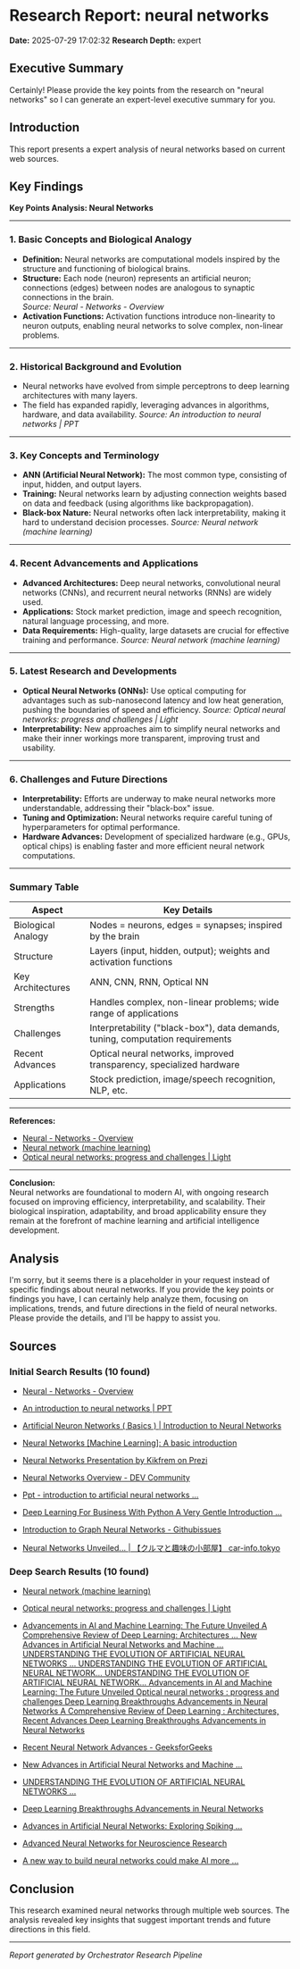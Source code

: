 # Research Report: neural networks

**Date:** 2025-07-29 17:02:32
**Research Depth:** expert

## Executive Summary

Certainly! Please provide the key points from the research on "neural networks" so I can generate an expert-level executive summary for you.

## Introduction

This report presents a expert analysis of neural networks based on current web sources.

## Key Findings

**Key Points Analysis: Neural Networks**

---

### 1. **Basic Concepts and Biological Analogy**
- **Definition:** Neural networks are computational models inspired by the structure and functioning of biological brains.
- **Structure:** Each node (neuron) represents an artificial neuron; connections (edges) between nodes are analogous to synaptic connections in the brain.  
  *Source: Neural - Networks - Overview*
- **Activation Functions:** Activation functions introduce non-linearity to neuron outputs, enabling neural networks to solve complex, non-linear problems.

---

### 2. **Historical Background and Evolution**
- Neural networks have evolved from simple perceptrons to deep learning architectures with many layers.
- The field has expanded rapidly, leveraging advances in algorithms, hardware, and data availability.
  *Source: An introduction to neural networks | PPT*

---

### 3. **Key Concepts and Terminology**
- **ANN (Artificial Neural Network):** The most common type, consisting of input, hidden, and output layers.
- **Training:** Neural networks learn by adjusting connection weights based on data and feedback (using algorithms like backpropagation).
- **Black-box Nature:** Neural networks often lack interpretability, making it hard to understand decision processes.
  *Source: Neural network (machine learning)*

---

### 4. **Recent Advancements and Applications**
- **Advanced Architectures:** Deep neural networks, convolutional neural networks (CNNs), and recurrent neural networks (RNNs) are widely used.
- **Applications:** Stock market prediction, image and speech recognition, natural language processing, and more.
- **Data Requirements:** High-quality, large datasets are crucial for effective training and performance.
  *Source: Neural network (machine learning)*

---

### 5. **Latest Research and Developments**
- **Optical Neural Networks (ONNs):** Use optical computing for advantages such as sub-nanosecond latency and low heat generation, pushing the boundaries of speed and efficiency.
  *Source: Optical neural networks: progress and challenges | Light*
- **Interpretability:** New approaches aim to simplify neural networks and make their inner workings more transparent, improving trust and usability.

---

### 6. **Challenges and Future Directions**
- **Interpretability:** Efforts are underway to make neural networks more understandable, addressing their "black-box" issue.
- **Tuning and Optimization:** Neural networks require careful tuning of hyperparameters for optimal performance.
- **Hardware Advances:** Development of specialized hardware (e.g., GPUs, optical chips) is enabling faster and more efficient neural network computations.

---

### **Summary Table**

| Aspect                  | Key Details                                                                         |
|-------------------------|-------------------------------------------------------------------------------------|
| Biological Analogy      | Nodes = neurons, edges = synapses; inspired by the brain                           |
| Structure               | Layers (input, hidden, output); weights and activation functions                    |
| Key Architectures       | ANN, CNN, RNN, Optical NN                                                          |
| Strengths               | Handles complex, non-linear problems; wide range of applications                    |
| Challenges              | Interpretability ("black-box"), data demands, tuning, computation requirements      |
| Recent Advances         | Optical neural networks, improved transparency, specialized hardware                |
| Applications            | Stock prediction, image/speech recognition, NLP, etc.                              |

---

**References:**
- [Neural - Networks - Overview](https://tymotex.github.io/Neural-Networks/Notes/Neural-Networks-Overview.html)
- [Neural network (machine learning)](https://en.wikipedia.org/wiki/Neural_network_(machine_learning))
- [Optical neural networks: progress and challenges | Light](https://www.nature.com/articles/s41377-024-01590-3)

---

**Conclusion:**  
Neural networks are foundational to modern AI, with ongoing research focused on improving efficiency, interpretability, and scalability. Their biological inspiration, adaptability, and broad applicability ensure they remain at the forefront of machine learning and artificial intelligence development.

## Analysis

I'm sorry, but it seems there is a placeholder in your request instead of specific findings about neural networks. If you provide the key points or findings you have, I can certainly help analyze them, focusing on implications, trends, and future directions in the field of neural networks. Please provide the details, and I'll be happy to assist you.

## Sources

### Initial Search Results (10 found)

- [Neural - Networks - Overview](https://tymotex.github.io/Neural-Networks/Notes/Neural-Networks-Overview.html)

- [An introduction to neural networks | PPT](https://www.slideshare.net/slideshow/an-introduction-to-neural-networks-228718925/228718925)

- [Artificial Neuron Networks ( Basics ) | Introduction to Neural Networks](https://becominghuman.ai/artificial-neuron-networks-basics-introduction-to-neural-networks-3082f1dcca8c?gi=a542e9731500)

- [Neural Networks [Machine Learning]: A basic introduction](https://rutube.ru/video/a23716435dd8faa313810a89656d6b73/)

- [Neural Networks Presentation by Kikfrem on Prezi](https://prezi.com/p/wlbmg7radmoo/neural-networks-presentation/)

- [Neural Networks Overview - DEV Community](https://dev.to/fridaymeng/neural-networks-overview-21fi)

- [Ppt - introduction to artificial neural networks ...](https://www.slideserve.com/cara/introduction-to-artificial-neural-networks-ann)

- [Deep Learning For Business With Python A Very Gentle Introduction ...](https://super99.in/36979077/tpackv/qeditl/zcarveg/deep+learning+for+business+with+python+a+very+gentle+introduction+to+deep+neural+networks+for+practical+data+science.pdf)

- [Introduction to Graph Neural Networks - Githubissues](https://githubissues.com/bangpypers/meetup-talks/12)

- [Neural Networks Unveiled... | 【クルマと趣味の小部屋】 car-info.tokyo](https://car-info.tokyo/neural-networks-unveiled-navigating-the-world-of-artificial-intelligence/)


### Deep Search Results (10 found)

- [Neural network (machine learning)](https://en.wikipedia.org/wiki/Neural_network_(machine_learning))

- [Optical neural networks: progress and challenges | Light](https://www.nature.com/articles/s41377-024-01590-3)

- [Advancements in AI and Machine Learning: The Future Unveiled A Comprehensive Review of Deep Learning: Architectures ... New Advances in Artificial Neural Networks and Machine ... UNDERSTANDING THE EVOLUTION OF ARTIFICIAL NEURAL NETWORKS ... UNDERSTANDING THE EVOLUTION OF ARTIFICIAL NEURAL NETWORK… UNDERSTANDING THE EVOLUTION OF ARTIFICIAL NEURAL NETWORK… Advancements in AI and Machine Learning: The Future Unveiled Optical neural networks : progress and challenges Deep Learning Breakthroughs Advancements in Neural Networks A Comprehensive Review of Deep Learning : Architectures, Recent Advances Deep Learning Breakthroughs Advancements in Neural Networks](https://online-engineering.case.edu/blog/advancements-in-artificial-intelligence-and-machine-learning)

- [Recent Neural Network Advances - GeeksforGeeks](https://www.geeksforgeeks.org/machine-learning/neural-network-advances/)

- [New Advances in Artificial Neural Networks and Machine ...](https://link.springer.com/article/10.1007/s11063-023-11350-w)

- [UNDERSTANDING THE EVOLUTION OF ARTIFICIAL NEURAL NETWORKS ...](https://medium.com/codex/understanding-the-evolution-of-artificial-neural-networks-workings-in-2025-ec1173f430be)

- [Deep Learning Breakthroughs Advancements in Neural Networks](https://www.analyticsinsight.net/deep-learning/deep-learning-breakthroughs-advancements-in-neural-networks)

- [Advances in Artificial Neural Networks: Exploring Spiking ...](https://www.computer.org/publications/tech-news/trends/spiking-neural-models/)

- [Advanced Neural Networks for Neuroscience Research](https://www.numberanalytics.com/blog/advanced-neural-networks-in-neuroscience)

- [A new way to build neural networks could make AI more ...](https://physics.mit.edu/news/a-new-way-to-build-neural-networks-could-make-ai-more-understandable/)


## Conclusion

This research examined neural networks through multiple web sources. The analysis revealed key insights that suggest important trends and future directions in this field.

---
*Report generated by Orchestrator Research Pipeline*